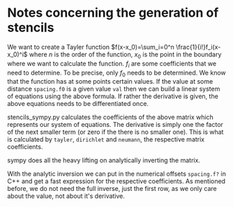 Notes concerning the generation of stencils
================

We want to create a Tayler function
$f(x-x_0)=\sum_i=0^n \frac{1}{i!}f_i(x-x_0)^i$ where $n$
is the order of the function, $x_0$ is the point in the boundary
where we want to calculate the function. $f_i$ are some coefficients
that we need to determine. To be precise, only $f_0$ needs to be
determined.
We know that the function has at some points certain values. If the
value at some distance `spacing.f0` is a given value `val` then we
can build a linear system of equations using the above formula.
If rather the derivative is given, the above equations needs to be
differentiated once.

stencils_sympy.py calculates the coefficients of the above matrix
which represents our system of equations. The derivative is simply
one the factor of the next smaller term (or zero if the there is no
smaller one). This is what is calculated by `tayler`, `dirichlet`
and `neumann`, the respective matrix coefficients.

sympy does all the heavy lifting on analytically inverting the
matrix.

With the analytic inversion we can put in the numerical offsets
`spacing.f?` in C++ and get a fast expression for the respective
coefficients. As mentioned before, we do not need the full inverse,
just the first row, as we only care about the value, not about it's
derivative.
